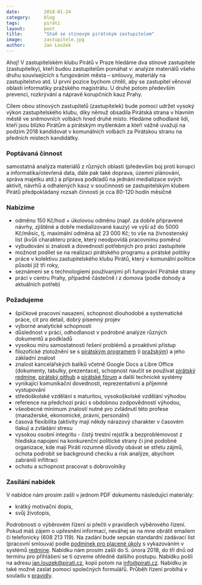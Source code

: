 ```yaml
---
date:         2018-01-24
category:     blog
tags:         piráti
layout:       post
title:        "Staň se stínovým pirátským zastupitelem" 
image:        zastupitele.jpg
author:       Jan Loužek
---
```



Ahoj! V zastupitelském klubu Pirátů v Praze hledáme dva stínové zastupitele (zastupitelky), kteří budou zastupitelům pomáhat v:
analýze materiálů všeho druhu souvisejících s fungováním města – smlouvy, materiály na zastupitelstvo atd. U první pozice bychom chtěli, aby se zastupitel věnoval oblasti informatiky pražského magistrátu. U druhé potom především prevenci, rozkrývání a nápravě korupčních kauz Prahy. 

Cílem obou stínových zastupitelů (zastupitelek) bude pomoci udržet vysoký výkon zastupitelského klubu, díky němuž obsadila Pirátská strana v hlavním městě ve sněmovních volbách hned druhé místo. Hledáme odhodlané lidi, kteří jsou blízko Pirátům a pirátským myšlenkám a kteří vážně uvažují na podzim 2018 kandidovat v komunálních volbách za Pirátskou stranu na předních místech kandidátky. 

### Poptávaná činnost

samostatná analýza materiálů z různých oblastí (především boj proti korupci a informatika/otevřená data, dále pak také doprava, územní plánování, správa majetku atd.) a příprava podkladů na jednání
medializace svých aktivit, návrhů a odhalených kauz v součinnosti se zastupitelským klubem Pirátů
předpokládaný rozsah činnosti je cca 80-120 hodin měsíčně

### Nabízíme

* odměnu 150 Kč/hod + úkolovou odměnu (např. za dobře připravené návrhy, zjištěné a dobře medializované kauzy) ve výši až do 5000 Kč/měsíc, tj. maximální odměna až 23 000 Kč; to vše na živnostenský list (kvůli charakteru práce, který neodpovídá pracovnímu poměru)
* vybudování si znalostí a dovedností potřebných pro práci zastupitele
* možnost podílet se na realizaci pirátského programu a pirátské politiky
* práce v kolektivu zastupitelského klubu Pirátů, který v komunální politice působí již tři roky,
* seznámení se s technologiemi používanými při fungování Pirátské strany
* práci v centru Prahy, případně částečně i z domova (podle dohody a aktuálních potřeb)

### Požadujeme

* špičkové pracovní nasazení, schopnost dlouhodobé a systematické práce, cit pro detail, dobrý písemný projev
* výborné analytické schopnosti
* důslednost v práci, odhodlanost v podrobné analýze různých dokumentů a podkladů
* vysokou míru samostatnosti řešení problémů a proaktivní přístup
* filozofické ztotožnění se s [pirátským programem](https://www.pirati.cz/program/start) (i [pražským](https://praha.pirati.cz/program/)) a jeho základní znalost
* znalost kancelářských balíků včetně Google Docs a Libre Office (dokumenty, tabulky, prezentace), schopnost naučit se používat [pirátský redmine](https://redmine.pirati.cz/), [pirátský github](https://github.com/pirati-cz) a [pirátské fórum](https://forum.pirati.cz/) a další technické systémy
* vynikající komunikační dovednosti, reprezentativní a příjemné vystupování
* středoškolské vzdělání s maturitou, vysokoškolské vzdělání výhodou
* reference na předchozí práci s obdobnou zodpovědností výhodou,
* všeobecné minimum znalostí nutné pro zvládnutí této profese (manažerské, ekonomické, právní, personální)
* časová flexibilita (aktivity mají někdy nárazový charakter v časovém tlaku) a zvládání stresu
* vysokou osobní integritu - čistý trestní rejstřík a bezproblémovost z hlediska napojení na konkurenční politické strany či jiné podobné organizace, kde mají Piráti rozumné důvody obávat se střetu zájmů, ochota podrobit se background checku a risk analýze, abychom zabránili infiltraci
* ochotu a schopnost pracovat s dobrovolníky

### Zasílání nabídek

V nabídce nám prosím zašli v jednom PDF dokumentu následující materiály:

* krátký motivační dopis,
* svůj životopis,

Podrobnosti o výběrovém řízení si přečti v pravidlech výběrového řízení. Pokud máš zájem o upřesnění informací, neváhej se na mne obrátit emailem či telefonicky (608 21З 119).
Na zadání bude sepsán standardní zadávací list (pracovní smlouva) podle [podmínek pro placené úkoly](https://github.com/pirati-cz/sablony/blob/4b07ba675434ee634c527909d537122264cc712e/ukoly/podminky/podminky.md) s vykazováním v systémů [redmine](https://redmine.pirati.cz/).
Nabídku nám prosím zašli do 5. února 2018, do tří dnů od termínu pro přihlášení se ti ozveme ohledně dalšího postupu. Nabídku pošli na adresu jan.louzek@pirati.cz, kopii potom na info@pirati.cz. Nabídku je také možné zaslat pomocí společných formulářů. Průběh řízení probíhá v souladu s [pravidly](https://github.com/pirati-cz/KlubPraha/blob/master/vyberka/asistenti-zastupitelu/pravidla.md).

